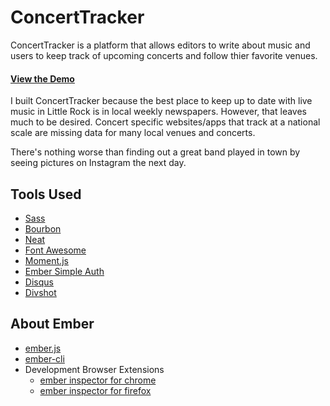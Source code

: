 # ConcertTracker

ConcertTracker is a platform that allows editors to write about music and users to keep track of upcoming concerts and follow thier favorite venues.

#### [View the Demo](http://concerttracker.corbinotwell.com/)

I built ConcertTracker because the best place to keep up to date with live music in Little Rock is in local weekly newspapers. However, that leaves much to be desired. Concert specific websites/apps that track at a national scale are missing data for many local venues and concerts. 

There's nothing worse than finding out a great band played in town by seeing pictures on Instagram the next day.


## Tools Used

* [Sass](http://sass-lang.com/)
* [Bourbon](http://bourbon.io/)
* [Neat](http://neat.bourbon.io/)
* [Font Awesome](http://fortawesome.github.io/Font-Awesome/)
* [Moment.js](http://momentjs.com/)
* [Ember Simple Auth](http://ember-simple-auth.com/)
* [Disqus](https://disqus.com/)
* [Divshot](https://divshot.com/)

## About Ember

* [ember.js](http://emberjs.com/)
* [ember-cli](http://www.ember-cli.com/)
* Development Browser Extensions
  * [ember inspector for chrome](https://chrome.google.com/webstore/detail/ember-inspector/bmdblncegkenkacieihfhpjfppoconhi)
  * [ember inspector for firefox](https://addons.mozilla.org/en-US/firefox/addon/ember-inspector/)

